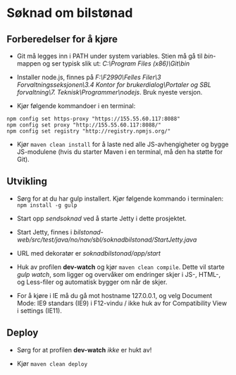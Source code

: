 Søknad om bilstønad
================

## Forberedelser for å kjøre

* Git må legges inn i PATH under system variables. Stien må gå til *bin*-mappen og ser typisk slik ut: *C:\Program Files (x86)\Git\bin*

* Installer node.js, finnes på *F:\F2990\Felles Filer\3 Forvaltningsseksjonen\3.4 Kontor for brukerdialog\Portaler og SBL forvaltning\7. Teknisk\Programmer\nodejs*. Bruk nyeste versjon.

* Kjør følgende kommandoer i en terminal:

```
npm config set https-proxy "https://155.55.60.117:8088"
npm config set proxy "http://155.55.60.117:8088/"
npm config set registry "http://registry.npmjs.org/"
```

* Kjør `maven clean install` for å laste ned alle JS-avhengigheter og bygge JS-modulene (hvis du starter Maven i en terminal, må den ha støtte for Git).

## Utvikling

* Sørg for at du har gulp installert. Kjør følgende kommando i terminalen: `npm install -g gulp`

* Start opp *sendsoknad* ved å starte Jetty i dette prosjektet.

* Start Jetty, finnes i *bilstonad-web/src/test/java/no/nav/sbl/soknadbilstonad/StartJetty.java*

* URL med dekoratør er *soknadbilstonad/app/start*

* Huk av profilen **dev-watch** og kjør `maven clean compile`. Dette vil starte *gulp watch*, som ligger og overvåker om endringer skjer i JS-, HTML-, og Less-filer og automatisk bygger om når de skjer.

* For å kjøre i IE må du gå mot hostname 127.0.0.1, og velg Document Mode: IE9 standars (IE9) i F12-vindu / ikke huk av for Compatibility View i settings (IE11).

## Deploy

* Sørg for at profilen **dev-watch** *ikke* er hukt av!

* Kjør `maven clean deploy`